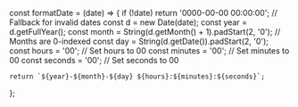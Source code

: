 const formatDate = (date) => {
    if (!date) return '0000-00-00 00:00:00'; // Fallback for invalid dates
    const d = new Date(date);
    const year = d.getFullYear();
    const month = String(d.getMonth() + 1).padStart(2, '0'); // Months are 0-indexed
    const day = String(d.getDate()).padStart(2, '0');
    const hours = '00'; // Set hours to 00
    const minutes = '00'; // Set minutes to 00
    const seconds = '00'; // Set seconds to 00

    return `${year}-${month}-${day} ${hours}:${minutes}:${seconds}`;
};
